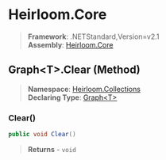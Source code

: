 # Heirloom.Core

> **Framework**: .NETStandard,Version=v2.1  
> **Assembly**: [Heirloom.Core][0]

## Graph\<T>.Clear (Method)

> **Namespace**: [Heirloom.Collections][0]  
> **Declaring Type**: [Graph\<T>][1]

### Clear()

```cs
public void Clear()
```

> **Returns** - `void`

[0]: ../../../Heirloom.Core.md
[1]: ../Graph[T].md
